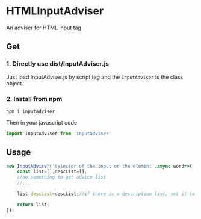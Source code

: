 # HTMLInputAdviser

An adviser for HTML input tag 

## Get

### 1. Directly use dist/InputAdviser.js

Just load InputAdviser.js by script tag and the `InputAdviser` is the class object.

### 2. Install from npm

```shell
npm i inputadviser
```
Then in your javascript code

```javascript
import InputAdviser from 'inputadviser'
```

## Usage

```javascript
new InputAdviser('selector of the input or the element',async word=>{
	const list=[],descList=[];
	//do something to get advice list
	//...

	list.descList=descList;//if there is a description list, set it to list.descList

	return list;
});

```
